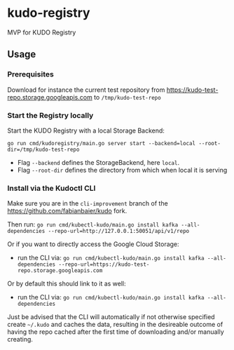 # kudo-registry
MVP for KUDO Registry

## Usage

### Prerequisites 

Download for instance the current test repository from https://kudo-test-repo.storage.googleapis.com to `/tmp/kudo-test-repo`

### Start the Registry locally

Start the KUDO Registry with a local Storage Backend:

```.env
go run cmd/kudoregistry/main.go server start --backend=local --root-dir=/tmp/kudo-test-repo
```

* Flag `--backend` defines the StorageBackend, here `local`.
* Flag `--root-dir` defines the directory from which when local it is serving

### Install via the Kudoctl CLI

Make sure you are in the `cli-improvement` branch of the https://github.com/fabianbaier/kudo fork.

Then run: `go run cmd/kubectl-kudo/main.go install kafka --all-dependencies --repo-url=http://127.0.0.1:50051/api/v1/repo`

Or if you want to directly access the Google Cloud Storage:

* run the CLI via: `go run cmd/kubectl-kudo/main.go install kafka --all-dependencies --repo-url=https://kudo-test-repo.storage.googleapis.com`

Or by default this should link to it as well:
* run the CLI via: `go run cmd/kubectl-kudo/main.go install kafka --all-dependencies`

Just be advised that the CLI will automatically if not otherwise specified create `~/.kudo` and caches the data, resulting in the desireable outcome of having the repo cached after the first time of downloading and/or manually creating.
